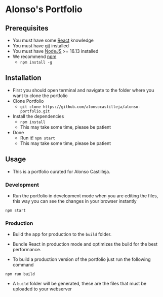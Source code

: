 # Alonso's Portfolio

## Prerequisites

-   You must have some [React](https://reactjs.org/) knowledge
-   You must have [git](https://git-scm.com/) installed
-   You must have [NodeJS](https://nodejs.org/) >= 16.13 installed
-   We recommend [npm](https://npmjs.com/)
    -   `npm install -g`

## Installation

-   First you should open terminal and navigate to the folder where you want to clone the portfolio
-   Clone Portfolio
    -   `git clone https://github.com/alonsocastilleja/alonso-portfolio.git`
-   Install the dependencies
    -   `npm install`
    -   This may take some time, please be patient
-   Done
    -   Run it! `npm start`
    -   This may take some time, please be patient

## Usage

-   This is a portfolio curated for Alonso Castilleja.

### Development

-   Run the portfolio in development mode when you are editing the files, this way you can see the changes in your browser instantly

```
npm start
```

### Production

-   Build the app for production to the `build` folder.
-   Bundle React in production mode and optimizes the build for the best performance.

-   To build a production version of the portfolio just run the following command

```
npm run build
```

-   A `build` folder will be generated, these are the files that must be uploaded to your webserver
